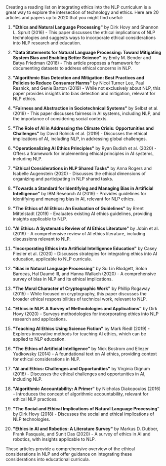 Creating a reading list on integrating ethics into the NLP curriculum is a great way to explore the intersection of technology and ethics. Here are 20 articles and papers up to 2020 that you might find useful:

1. **"Ethics and Natural Language Processing"** by Dirk Hovy and Shannon L. Spruit (2016) - This paper discusses the ethical implications of NLP technologies and suggests ways to incorporate ethical considerations into NLP research and education.

2. **"Data Statements for Natural Language Processing: Toward Mitigating System Bias and Enabling Better Science"** by Emily M. Bender and Batya Friedman (2018) - This article proposes a framework for documenting datasets to address ethical concerns in NLP.

3. **"Algorithmic Bias Detection and Mitigation: Best Practices and Policies to Reduce Consumer Harms"** by Nicol Turner Lee, Paul Resnick, and Genie Barton (2019) - While not exclusively about NLP, this paper provides insights into bias detection and mitigation, relevant for NLP ethics.

4. **"Fairness and Abstraction in Sociotechnical Systems"** by Selbst et al. (2019) - This paper discusses fairness in AI systems, including NLP, and the importance of considering social contexts.

5. **"The Role of AI in Addressing the Climate Crisis: Opportunities and Challenges"** by David Rolnick et al. (2019) - Discusses the ethical implications of AI, including NLP, in addressing global challenges.

6. **"Operationalizing AI Ethics Principles"** by Ryan Budish et al. (2020) - Offers a framework for implementing ethical principles in AI systems, including NLP.

7. **"Ethical Considerations in NLP Shared Tasks"** by Anna Rogers and Isabelle Augenstein (2020) - Discusses the ethical dimensions of organizing and participating in NLP shared tasks.

8. **"Towards a Standard for Identifying and Managing Bias in Artificial Intelligence"** by IBM Research AI (2019) - Provides guidelines for identifying and managing bias in AI, relevant for NLP ethics.

9. **"The Ethics of AI Ethics: An Evaluation of Guidelines"** by Brent Mittelstadt (2019) - Evaluates existing AI ethics guidelines, providing insights applicable to NLP.

10. **"AI Ethics: A Systematic Review of AI Ethics Literature"** by Jobin et al. (2019) - A comprehensive review of AI ethics literature, including discussions relevant to NLP.

11. **"Incorporating Ethics into Artificial Intelligence Education"** by Casey Fiesler et al. (2020) - Discusses strategies for integrating ethics into AI education, applicable to NLP curricula.

12. **"Bias in Natural Language Processing"** by Su Lin Blodgett, Solon Barocas, Hal Daumé III, and Hanna Wallach (2020) - A comprehensive survey of bias in NLP and its ethical implications.

13. **"The Moral Character of Cryptographic Work"** by Phillip Rogaway (2015) - While focused on cryptography, this paper discusses the broader ethical responsibilities of technical work, relevant to NLP.

14. **"Ethics in NLP: A Survey of Methodologies and Applications"** by Dirk Hovy (2020) - Surveys methodologies for incorporating ethics into NLP research and applications.

15. **"Teaching AI Ethics Using Science Fiction"** by Mark Riedl (2019) - Explores innovative methods for teaching AI ethics, which can be applied to NLP education.

16. **"The Ethics of Artificial Intelligence"** by Nick Bostrom and Eliezer Yudkowsky (2014) - A foundational text on AI ethics, providing context for ethical considerations in NLP.

17. **"AI and Ethics: Challenges and Opportunities"** by Virginia Dignum (2018) - Discusses the ethical challenges and opportunities in AI, including NLP.

18. **"Algorithmic Accountability: A Primer"** by Nicholas Diakopoulos (2016) - Introduces the concept of algorithmic accountability, relevant for ethical NLP practices.

19. **"The Social and Ethical Implications of Natural Language Processing"** by Dirk Hovy (2018) - Discusses the social and ethical implications of NLP technologies.

20. **"Ethics in AI and Robotics: A Literature Survey"** by Markus D. Dubber, Frank Pasquale, and Sunit Das (2020) - A survey of ethics in AI and robotics, with insights applicable to NLP.

These articles provide a comprehensive overview of the ethical considerations in NLP and offer guidance on integrating these considerations into educational curricula.